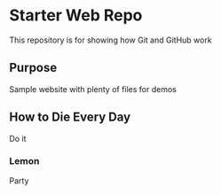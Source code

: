 # Starter Web Repo

This repository is for showing how Git and GitHub work

## Purpose

Sample website with plenty of files for demos

## How to Die Every Day
Do it

### Lemon
Party